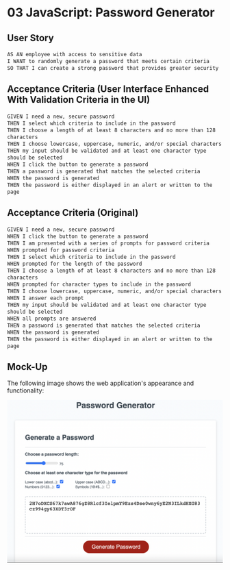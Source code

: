# 03 JavaScript: Password Generator

## User Story

```
AS AN employee with access to sensitive data
I WANT to randomly generate a password that meets certain criteria
SO THAT I can create a strong password that provides greater security
```

## Acceptance Criteria (User Interface Enhanced With Validation Criteria in the UI)
```
GIVEN I need a new, secure password
THEN I select which criteria to include in the password
THEN I choose a length of at least 8 characters and no more than 128 characters
THEN I choose lowercase, uppercase, numeric, and/or special characters
THEN my input should be validated and at least one character type should be selected
WHEN I click the button to generate a password
THEN a password is generated that matches the selected criteria
WHEN the password is generated
THEN the password is either displayed in an alert or written to the page
```

## Acceptance Criteria (Original)

```
GIVEN I need a new, secure password
WHEN I click the button to generate a password
THEN I am presented with a series of prompts for password criteria
WHEN prompted for password criteria
THEN I select which criteria to include in the password
WHEN prompted for the length of the password
THEN I choose a length of at least 8 characters and no more than 128 characters
WHEN prompted for character types to include in the password
THEN I choose lowercase, uppercase, numeric, and/or special characters
WHEN I answer each prompt
THEN my input should be validated and at least one character type should be selected
WHEN all prompts are answered
THEN a password is generated that matches the selected criteria
WHEN the password is generated
THEN the password is either displayed in an alert or written to the page
```

## Mock-Up

The following image shows the web application's appearance and functionality:

![The Password Generator application displays a red button to "Generate Password".](./assets/images/screenshot.png)

